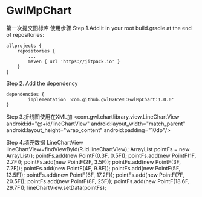 # GwlMpChart
第一次提交图标库
使用步骤
Step 1.Add it in your root build.gradle at the end of repositories:

	allprojects {
		repositories {
			...
			maven { url 'https://jitpack.io' }
		}
	}
Step 2. Add the dependency

	dependencies {
	        implementation 'com.github.gwl026596:GwlMpChart:1.0.0'
	}
Step 3.折线图使用在XML加
 <com.gwl.chartlibrary.view.LineChartView
        android:id="@+id/lineChartView"
        android:layout_width="match_parent"
        android:layout_height="wrap_content"
        android:padding="10dp"/>
       
	
Step 4.填充数据
        LineChartView lineChartView=findViewById(R.id.lineChartView);
        ArrayList<PointF>  pointFs = new ArrayList<PointF>();
        pointFs.add(new PointF(0.3F, 0.5F));
        pointFs.add(new PointF(1F, 2.7F));
        pointFs.add(new PointF(2F, 3.5F));
        pointFs.add(new PointF(3F, 7.2F));
        pointFs.add(new PointF(4F, 9.8F));
        pointFs.add(new PointF(5F, 13.5F));
        pointFs.add(new PointF(6F, 17.2F));
        pointFs.add(new PointF(7F, 20.5F));
        pointFs.add(new PointF(8F, 25F));
        pointFs.add(new PointF(18.6F, 29.7F));
        lineChartView.setData(pointFs);
